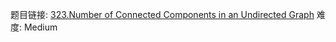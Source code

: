 题目链接: [323.Number of Connected Components in an Undirected Graph][1]
难度: Medium

[1]: https://leetcode.com/problems/number-of-connected-components-in-an-undirected-graph/
